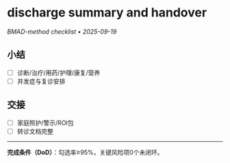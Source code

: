 # discharge summary and handover

_BMAD-method checklist • 2025-09-19_

## 小结

- [ ] 诊断/治疗/用药/护理/康复/营养
- [ ] 并发症与复诊安排

## 交接

- [ ] 家庭照护/警示/ROI包
- [ ] 转诊文档完整

---

**完成条件（DoD）**：勾选率≥95%，关键风险项0个未闭环。
